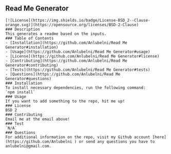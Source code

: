 ## Read Me Generator 
    [![License](https://img.shields.io/badge/License-BSD_2--Clause-orange.svg)](https://opensource.org/licenses/BSD-2-Clause)
    ### Description
    This generates a readme based on the inputs.
    ### Table of Contents
    - [Installation](https://github.com/Anlubelni/Read Me Generator#installation)
    - [Usage](https://github.com/Anlubelni/Read Me Generator#usage)
    - [License](https://github.com/Anlubelni/Read Me Generator#license)
    - [Contributing](https://github.com/Anlubelni/Read Me Generator#contributing)
    - [Tests](https://github.com/Anlubelni/Read Me Generator#tests)
    - [Questions](https://github.com/Anlubelni/Read Me Generator#questions)
    ### Installation
    To install necessary dependencies, run the following command:
    `npm install`
    ### Usage
    If you want to add something to the repo, hit me up!
    ### License
    BSD 2
    ### Contributing
    Email me at the email above!
    ### Test
    `N/A`
    ### Questions
    For additional information on the repo, visit my Github account [here](https://github.com/Anlubelni ) or send any questions you have to anlubelni@gmail.com. 
    